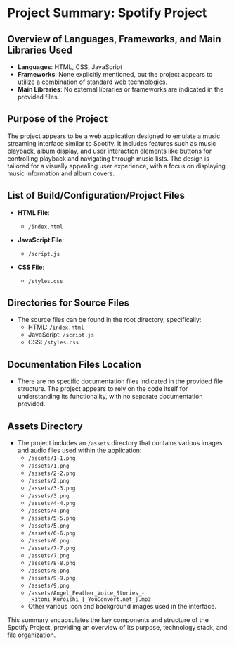 # Project Summary: Spotify Project

## Overview of Languages, Frameworks, and Main Libraries Used
- **Languages**: HTML, CSS, JavaScript
- **Frameworks**: None explicitly mentioned, but the project appears to utilize a combination of standard web technologies.
- **Main Libraries**: No external libraries or frameworks are indicated in the provided files.

## Purpose of the Project
The project appears to be a web application designed to emulate a music streaming interface similar to Spotify. It includes features such as music playback, album display, and user interaction elements like buttons for controlling playback and navigating through music lists. The design is tailored for a visually appealing user experience, with a focus on displaying music information and album covers.

## List of Build/Configuration/Project Files
- **HTML File**: 
  - `/index.html`
  
- **JavaScript File**: 
  - `/script.js`
  
- **CSS File**: 
  - `/styles.css`

## Directories for Source Files
- The source files can be found in the root directory, specifically:
  - HTML: `/index.html`
  - JavaScript: `/script.js`
  - CSS: `/styles.css`
  
## Documentation Files Location
- There are no specific documentation files indicated in the provided file structure. The project appears to rely on the code itself for understanding its functionality, with no separate documentation provided. 

## Assets Directory
- The project includes an `/assets` directory that contains various images and audio files used within the application:
  - `/assets/1-1.png`
  - `/assets/1.png`
  - `/assets/2-2.png`
  - `/assets/2.png`
  - `/assets/3-3.png`
  - `/assets/3.png`
  - `/assets/4-4.png`
  - `/assets/4.png`
  - `/assets/5-5.png`
  - `/assets/5.png`
  - `/assets/6-6.png`
  - `/assets/6.png`
  - `/assets/7-7.png`
  - `/assets/7.png`
  - `/assets/8-8.png`
  - `/assets/8.png`
  - `/assets/9-9.png`
  - `/assets/9.png`
  - `/assets/Angel_Feather_Voice_Stories_-_Hitomi_Kuroishi_[_YouConvert.net_].mp3`
  - Other various icon and background images used in the interface. 

This summary encapsulates the key components and structure of the Spotify Project, providing an overview of its purpose, technology stack, and file organization.